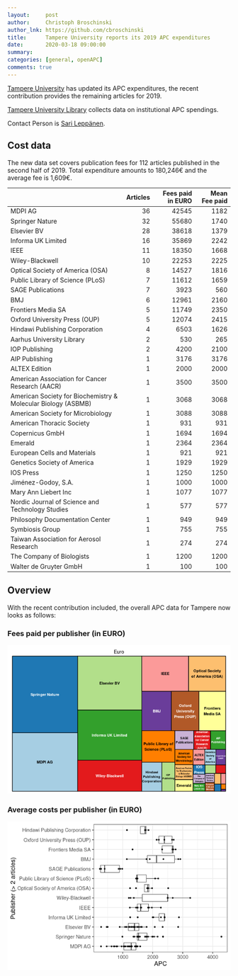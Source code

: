```yaml
---
layout:     post
author:     Christoph Broschinski
author_lnk: https://github.com/cbroschinski
title:      Tampere University reports its 2019 APC expenditures
date:       2020-03-18 09:00:00
summary:    
categories: [general, openAPC]
comments: true
---
```





[Tampere University](https://www.tuni.fi/en) has updated its APC expenditures, the recent contribution provides the remaining articles for 2019.

[Tampere University Library](https://www.tuni.fi/en/library) collects data on institutional APC spendings.

Contact Person is [Sari Leppänen](mailto:sari.leppanen@tuni.fi).

## Cost data



The new data set covers publication fees for 112 articles published in the second half of 2019. Total expenditure amounts to 180,246€ and the average fee is 1,609€.


|                                                              | Articles| Fees paid in EURO| Mean Fee paid|
|:-------------------------------------------------------------|--------:|-----------------:|-------------:|
|MDPI AG                                                       |       36|             42545|          1182|
|Springer Nature                                               |       32|             55680|          1740|
|Elsevier BV                                                   |       28|             38618|          1379|
|Informa UK Limited                                            |       16|             35869|          2242|
|IEEE                                                          |       11|             18350|          1668|
|Wiley-Blackwell                                               |       10|             22253|          2225|
|Optical Society of America (OSA)                              |        8|             14527|          1816|
|Public Library of Science (PLoS)                              |        7|             11612|          1659|
|SAGE Publications                                             |        7|              3923|           560|
|BMJ                                                           |        6|             12961|          2160|
|Frontiers Media SA                                            |        5|             11749|          2350|
|Oxford University Press (OUP)                                 |        5|             12074|          2415|
|Hindawi Publishing Corporation                                |        4|              6503|          1626|
|Aarhus University Library                                     |        2|               530|           265|
|IOP Publishing                                                |        2|              4200|          2100|
|AIP Publishing                                                |        1|              3176|          3176|
|ALTEX Edition                                                 |        1|              2000|          2000|
|American Association for Cancer Research (AACR)               |        1|              3500|          3500|
|American Society for Biochemistry & Molecular Biology (ASBMB) |        1|              3068|          3068|
|American Society for Microbiology                             |        1|              3088|          3088|
|American Thoracic Society                                     |        1|               931|           931|
|Copernicus GmbH                                               |        1|              1694|          1694|
|Emerald                                                       |        1|              2364|          2364|
|European Cells and Materials                                  |        1|               921|           921|
|Genetics Society of America                                   |        1|              1929|          1929|
|IOS Press                                                     |        1|              1250|          1250|
|Jiménez-Godoy, S.A.                                           |        1|              1000|          1000|
|Mary Ann Liebert Inc                                          |        1|              1077|          1077|
|Nordic Journal of Science and Technology Studies              |        1|               577|           577|
|Philosophy Documentation Center                               |        1|               949|           949|
|Symbiosis Group                                               |        1|               755|           755|
|Taiwan Association for Aerosol Research                       |        1|               274|           274|
|The Company of Biologists                                     |        1|              1200|          1200|
|Walter de Gruyter GmbH                                        |        1|               100|           100|

## Overview

With the recent contribution included, the overall APC data for Tampere now looks as follows:

### Fees paid per publisher (in EURO)

![plot of chunk tree_tampere_2020_03_18_full](/figure/tree_tampere_2020_03_18_full-1.png)


###  Average costs per publisher (in EURO)

![plot of chunk box_tampere_2020_03_18_publisher_full](/figure/box_tampere_2020_03_18_publisher_full-1.png)
